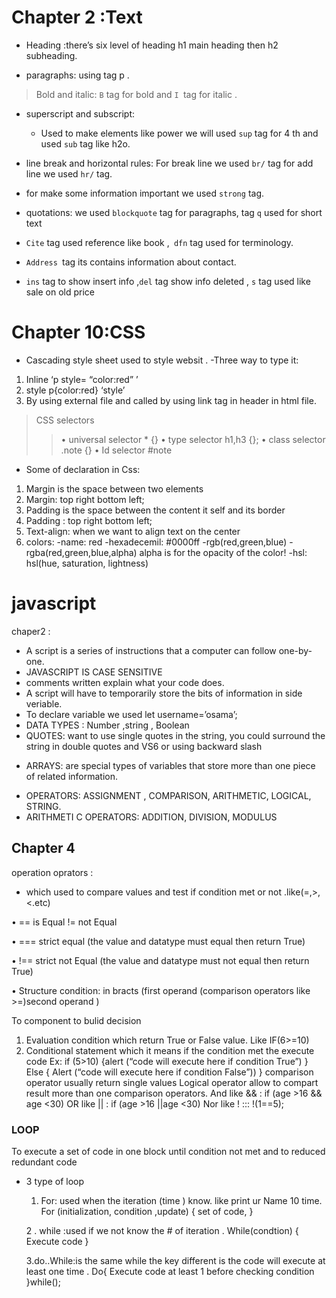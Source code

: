 # Chapter 2 :Text
- Heading :there’s six level of heading h1 main heading then h2 subheading.

- paragraphs: using tag p .

> Bold and italic:
`B` tag for bold and `I `tag for italic .
- superscript and subscript:
   - Used to make elements like power we will used `sup` tag for 4 th and used `sub` tag like h2o.

- line break and horizontal rules:
For break line we used `br/` tag for add line we used `hr/` tag. 

- for make some information important we used `strong` tag.
- quotations: we used `blockquote` tag for paragraphs, tag `q` used for short text 
- `Cite` tag used reference like book ,` dfn` tag  used for terminology.
- `Address `tag  its contains information about contact.
- `ins` tag to show insert info ,`del` tag show info deleted , `s` tag used like sale on old price 

# Chapter 10:CSS
- Cascading style sheet used to style websit . -Three way to type it:
 1.	Inline ‘p style= “color:red” ’
 2.	style p{color:red} ‘style’
 3.	By using external file and called by using link tag in header in html file.
>CSS selectors
>>•	universal selector * {}
>>•	type selector h1,h3 {};
>>•	class selector .note {}
>>•	Id selector #note

- Some of declaration in Css:
 1.	Margin is the space between two elements
 2.	Margin: top right bottom left;
 3.	Padding is the space between the content it self and its border
 4.	Padding : top right bottom left;
 5.	Text-align: when we want to align text on the center
 6.	colors: -name: red -hexadecemil: #0000ff -rgb(red,green,blue) -rgba(red,green,blue,alpha) alpha is for the opacity of the color! -hsl: hsl(hue, saturation, lightness)



# javascript 

chaper2 :
- A script is a series of instructions that a computer can follow one-by-one.
- JAVASCRIPT IS CASE SENSITIVE
- comments written explain what your code does.
- A script will have to temporarily store the bits of information in side veriable. 
- To declare variable we used let username=’osama’;
- DATA TYPES :
      Number ,string , Boolean
- QUOTES: want to use single quotes in the string, you could surround the string in double quotes and VS6 or using backward slash  
* ARRAYS: are special types of variables that store more than one piece of related information.
- OPERATORS:    ASSIGNMENT , COMPARISON, ARITHMETIC, LOGICAL, STRING.
- ARITHMETI C OPERATORS: ADDITION, DIVISION, MODULUS


## Chapter 4
 operation oprators :

-	which used to compare values and test if condition met or not .like(=,>,<.etc)

•	== is Equal != not Equal

•	=== strict equal (the value and datatype must equal then return True)

•	!== strict not Equal (the value and datatype must not equal then return True)

•	Structure condition: in bracts (first operand (comparison operators like >=)second operand ) 

To component to bulid decision
1.	Evaluation condition which return True or False value. Like IF(6>=10)
2.	Conditional statement which it means if the condition met the execute code Ex: if (5>10) {alert (“code will execute here if condition True”) } Else { Alert (“code will execute here if condition False”)) }
comparison operator usually return single values Logical operator allow to compart result more than one comparison operators.
And like && : if (age >16 && age <30) OR like || : if (age >16 ||age <30) Nor like ! ::: !(1==5);
### LOOP
To execute a set of code in one block until condition not met and to reduced redundant code 

- 3 type of loop

  1.	For: used when the iteration (time ) know. like print ur Name 10 time. 
For (initialization, condition ,update)
{ set of code, }

    2 . while :used if we not know the # of iteration .
While(condtion) { Execute code }

   3.do..While:is the same while the key different is the code will execute at least one time .
   Do{ Execute code at least 1 before checking condition }while();
